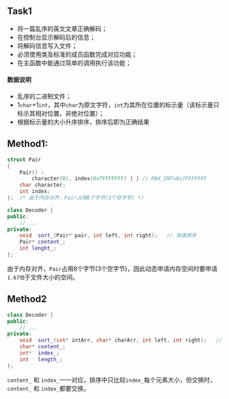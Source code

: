 

## Task1

+ 将一篇乱序的英文文章正确解码；
+ 在控制台显示解码后的信息；
+ 将解码信息写入文件；
+ 必须使用类及标准的成员函数完成对应功能；
+ 在主函数中能通过简单的调用执行该功能；

#### 数据说明

+ 乱序的二进制文件；
+ 1`char`+1`int`，其中`char`为原文字符，`int`为其所在位置的标示量（该标示量只标示其相对位置，非绝对位置）；
+ 根据标示量的大小升序排序，排序后即为正确结果



## Method1:

```C++
struct Pair
{
	Pair() : 
		character(0), index(0x7FFFFFFF) { }	// MAX_INT=0x7FFFFFFF
	char character;
	int index;
};	/* 由于内存对齐，Pair占用8个字节(3个空字节) */

class Decoder {
public:
    // ...
private:
    void  sort_(Pair* pair, int left, int right);	// 快速排序
    Pair* content_;
    int lenght_;
};
```

由于内存对齐，`Pair`占用8个字节(3个空字节)，因此动态申请内存空间时要申请`1.67倍`于文件大小的空间。



## Method2

```C++
class Decoder {
public:
    // ...
private:
    void  sort_(int* intArr, char* charArr, int left, int right);	// 快速排序
    char* content_;
	int*  index_;
	int	  length_;
};
```

`content_` 和 `index_`一一对应，排序中只比较`index_`每个元素大小，但交换时，`content_` 和 `index_`都要交换。